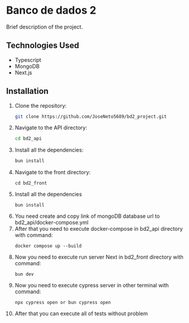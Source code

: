 # Banco de dados 2

Brief description of the project.

## Technologies Used

- Typescript
- MongoDB
- Next.js

## Installation

1. Clone the repository:
   ```bash
   git clone https://github.com/JoseNeto5689/bd2_project.git
   ```
2. Navigate to the API directory:
   ```bash
   cd bd2_api
   ```
3. Install all the dependencies:
   ```bash
   bun install
   ```
4. Navigate to the front directory:
   ```
   cd bd2_front
   ```
5. Install all the dependencies
   ```
   bun install
   ```
6. You need create and copy link of mongoDB database url to bd2_api/docker-compose.yml
7. After that you need to execute docker-compose in bd2_api directory with command:
   ```
   docker compose up --build
   ```
8. Now you need to execute run server Next in bd2_front directory with command:
   ```
   bun dev
   ```
9. Now you need to execute cypress server in other terminal with command:
   ```
   npx cypress open or bun cypress open
   ```
10. After that you can execute all of tests without problem
